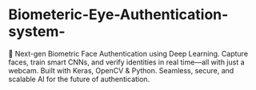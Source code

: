 # Biometeric-Eye-Authentication-system-
🔐 Next-gen Biometric Face Authentication using Deep Learning. Capture faces, train smart CNNs, and verify identities in real time—all with just a webcam. Built with Keras, OpenCV &amp; Python. Seamless, secure, and scalable AI for the future of authentication.
